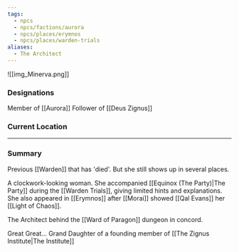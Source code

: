 ```yaml
---
tags:
  - npcs
  - npcs/factions/aurora
  - npcs/places/erymnos
  - npcs/places/warden-trials
aliases:
  - The Architect
---
```

![[img_Minerva.png]]
### Designations
Member of [[Aurora]]
Follower of [[Deus Zignus]]
### Current Location


___
### Summary
Previous [[Warden]] that has 'died'. But she still shows up in several places.

A clockwork-looking woman. She accompanied [[Equinox (The Party)|The Party]] during the [[Warden Trials]], giving limited hints and explanations. She also appeared in [[Erymnos]] after [[Morai]] showed [[Qal Evans]] her [[Light of Chaos]].

The Architect behind the [[Ward of Paragon]] dungeon in concord. 

Great Great... Grand Daughter of a founding member of [[The Zignus Institute|The Institute]]
